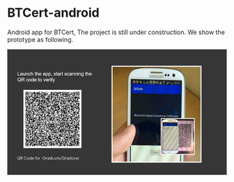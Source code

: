 # BTCert-android
Android app for BTCert, The project is still under construction. We show the prototype as following.

![](/art/qr.png)

